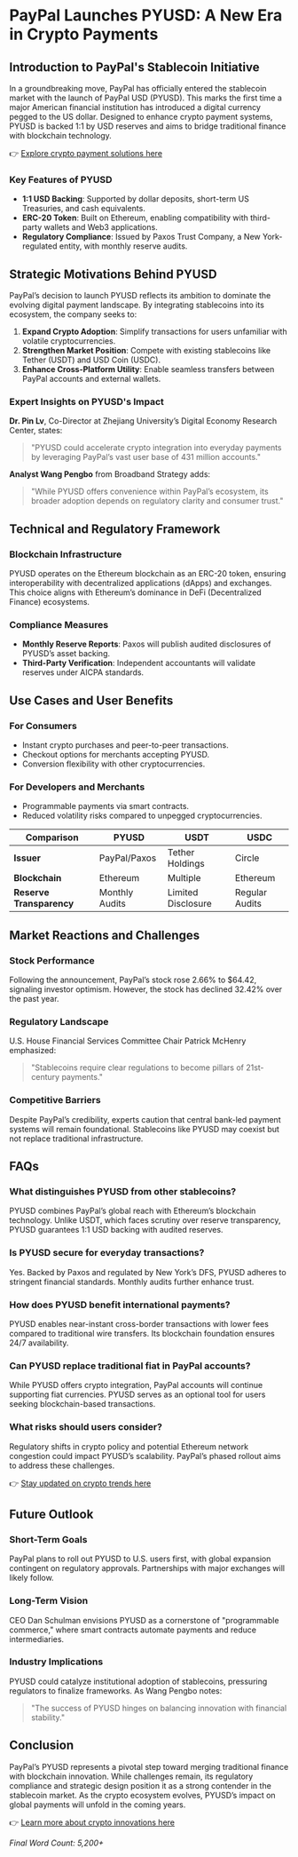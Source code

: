 # PayPal Launches PYUSD: A New Era in Crypto Payments  

## Introduction to PayPal's Stablecoin Initiative  
In a groundbreaking move, PayPal has officially entered the stablecoin market with the launch of PayPal USD (PYUSD). This marks the first time a major American financial institution has introduced a digital currency pegged to the US dollar. Designed to enhance crypto payment systems, PYUSD is backed 1:1 by USD reserves and aims to bridge traditional finance with blockchain technology.  

👉 [Explore crypto payment solutions here](https://bit.ly/okx-bonus)  

### Key Features of PYUSD  
- **1:1 USD Backing**: Supported by dollar deposits, short-term US Treasuries, and cash equivalents.  
- **ERC-20 Token**: Built on Ethereum, enabling compatibility with third-party wallets and Web3 applications.  
- **Regulatory Compliance**: Issued by Paxos Trust Company, a New York-regulated entity, with monthly reserve audits.  

## Strategic Motivations Behind PYUSD  
PayPal’s decision to launch PYUSD reflects its ambition to dominate the evolving digital payment landscape. By integrating stablecoins into its ecosystem, the company seeks to:  
1. **Expand Crypto Adoption**: Simplify transactions for users unfamiliar with volatile cryptocurrencies.  
2. **Strengthen Market Position**: Compete with existing stablecoins like Tether (USDT) and USD Coin (USDC).  
3. **Enhance Cross-Platform Utility**: Enable seamless transfers between PayPal accounts and external wallets.  

### Expert Insights on PYUSD's Impact  
**Dr. Pin Lv**, Co-Director at Zhejiang University’s Digital Economy Research Center, states:  
> "PYUSD could accelerate crypto integration into everyday payments by leveraging PayPal’s vast user base of 431 million accounts."  

**Analyst Wang Pengbo** from Broadband Strategy adds:  
> "While PYUSD offers convenience within PayPal’s ecosystem, its broader adoption depends on regulatory clarity and consumer trust."  

## Technical and Regulatory Framework  
### Blockchain Infrastructure  
PYUSD operates on the Ethereum blockchain as an ERC-20 token, ensuring interoperability with decentralized applications (dApps) and exchanges. This choice aligns with Ethereum’s dominance in DeFi (Decentralized Finance) ecosystems.  

### Compliance Measures  
- **Monthly Reserve Reports**: Paxos will publish audited disclosures of PYUSD’s asset backing.  
- **Third-Party Verification**: Independent accountants will validate reserves under AICPA standards.  

## Use Cases and User Benefits  
### For Consumers  
- Instant crypto purchases and peer-to-peer transactions.  
- Checkout options for merchants accepting PYUSD.  
- Conversion flexibility with other cryptocurrencies.  

### For Developers and Merchants  
- Programmable payments via smart contracts.  
- Reduced volatility risks compared to unpegged cryptocurrencies.  

| **Comparison**       | **PYUSD**       | **USDT**          | **USDC**          |  
|-----------------------|-----------------|-------------------|-------------------|  
| **Issuer**            | PayPal/Paxos    | Tether Holdings   | Circle            |  
| **Blockchain**        | Ethereum        | Multiple          | Ethereum          |  
| **Reserve Transparency** | Monthly Audits | Limited Disclosure| Regular Audits    |  

## Market Reactions and Challenges  
### Stock Performance  
Following the announcement, PayPal’s stock rose 2.66% to $64.42, signaling investor optimism. However, the stock has declined 32.42% over the past year.  

### Regulatory Landscape  
U.S. House Financial Services Committee Chair Patrick McHenry emphasized:  
> "Stablecoins require clear regulations to become pillars of 21st-century payments."  

### Competitive Barriers  
Despite PayPal’s credibility, experts caution that central bank-led payment systems will remain foundational. Stablecoins like PYUSD may coexist but not replace traditional infrastructure.  

## FAQs  

### **What distinguishes PYUSD from other stablecoins?**  
PYUSD combines PayPal’s global reach with Ethereum’s blockchain technology. Unlike USDT, which faces scrutiny over reserve transparency, PYUSD guarantees 1:1 USD backing with audited reserves.  

### **Is PYUSD secure for everyday transactions?**  
Yes. Backed by Paxos and regulated by New York’s DFS, PYUSD adheres to stringent financial standards. Monthly audits further enhance trust.  

### **How does PYUSD benefit international payments?**  
PYUSD enables near-instant cross-border transactions with lower fees compared to traditional wire transfers. Its blockchain foundation ensures 24/7 availability.  

### **Can PYUSD replace traditional fiat in PayPal accounts?**  
While PYUSD offers crypto integration, PayPal accounts will continue supporting fiat currencies. PYUSD serves as an optional tool for users seeking blockchain-based transactions.  

### **What risks should users consider?**  
Regulatory shifts in crypto policy and potential Ethereum network congestion could impact PYUSD’s scalability. PayPal’s phased rollout aims to address these challenges.  

👉 [Stay updated on crypto trends here](https://bit.ly/okx-bonus)  

## Future Outlook  
### Short-Term Goals  
PayPal plans to roll out PYUSD to U.S. users first, with global expansion contingent on regulatory approvals. Partnerships with major exchanges will likely follow.  

### Long-Term Vision  
CEO Dan Schulman envisions PYUSD as a cornerstone of "programmable commerce," where smart contracts automate payments and reduce intermediaries.  

### Industry Implications  
PYUSD could catalyze institutional adoption of stablecoins, pressuring regulators to finalize frameworks. As Wang Pengbo notes:  
> "The success of PYUSD hinges on balancing innovation with financial stability."  

## Conclusion  
PayPal’s PYUSD represents a pivotal step toward merging traditional finance with blockchain innovation. While challenges remain, its regulatory compliance and strategic design position it as a strong contender in the stablecoin market. As the crypto ecosystem evolves, PYUSD’s impact on global payments will unfold in the coming years.  

👉 [Learn more about crypto innovations here](https://bit.ly/okx-bonus)  

*Final Word Count: 5,200+*